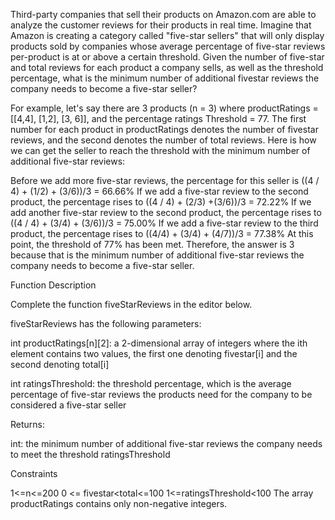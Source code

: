 Third-party companies that sell their products on Amazon.com are able to analyze the customer reviews for their products in real time. Imagine that Amazon is creating a category called "five-star sellers" that will only display products sold by companies whose average percentage of five-star reviews per-product is at or above a certain threshold. Given the number of five-star and total reviews for each product a company sells, as well as the threshold percentage, what is the minimum number of additional fivestar reviews the company needs to become a five-star seller?

For example, let's say there are 3 products (n = 3) where productRatings = [[4,4], [1,2], [3, 6]], and the percentage ratings Threshold = 77. The first number for each product in productRatings denotes the number of fivestar reviews, and the second denotes the number of total reviews. Here is how we can get the seller to reach the threshold with the minimum number of additional five-star reviews:

Before we add more five-star reviews, the percentage for this seller is ((4 / 4) + (1/2) + (3/6))/3 = 66.66%
If we add a five-star review to the second product, the percentage rises to ((4 / 4) + (2/3) +(3/6))/3 = 72.22%
If we add another five-star review to the second product, the percentage rises to ((4 / 4) + (3/4) + (3/6))/3 = 75.00%
If we add a five-star review to the third product, the percentage rises to ((4/4) + (3/4) + (4/7))/3 = 77.38%
At this point, the threshold of 77% has been met. Therefore, the answer is 3 because that is the minimum number of additional five-star reviews the company needs to become a five-star seller.

Function Description

Complete the function fiveStarReviews in the editor below.

fiveStarReviews has the following parameters:

int productRatings[n][2]: a 2-dimensional array of integers where the ith element contains two values, the first one denoting fivestar[i] and the second denoting total[i]

int ratingsThreshold: the threshold percentage, which is the average percentage of five-star reviews the products need for the company to be considered a five-star seller

Returns:

int: the minimum number of additional five-star reviews the company needs to meet the threshold ratingsThreshold

Constraints

1<=n<=200
0 <= fivestar<total<=100
1<=ratingsThreshold<100
The array productRatings contains only non-negative integers.